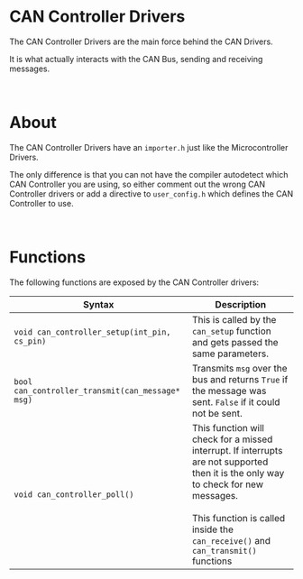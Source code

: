 # CAN Controller Drivers
The CAN Controller Drivers are the main force behind the CAN Drivers.

It is what actually interacts with the CAN Bus, sending and receiving messages.

&nbsp;

# About
The CAN Controller Drivers have an `importer.h` just like the Microcontroller Drivers.

The only difference is that you can not have the compiler autodetect which CAN Controller you are using, so either comment out the wrong CAN Controller drivers or add a directive to `user_config.h` which defines the CAN Controller to use.

&nbsp;

# Functions
The following functions are exposed by the CAN Controller drivers:

| Syntax | Description |
|--------|-------------|
| `void can_controller_setup(int_pin, cs_pin)` | This is called by the `can_setup` function and gets passed the same parameters. |
| `bool can_controller_transmit(can_message* msg)` | Transmits `msg` over the bus and returns `True` if the message was sent. `False` if it could not be sent. |
| `void can_controller_poll()` | This function will check for a missed interrupt. If interrupts are not supported then it is the only way to check for new messages. <br/><br/>This function is called inside the `can_receive()` and `can_transmit()` functions |